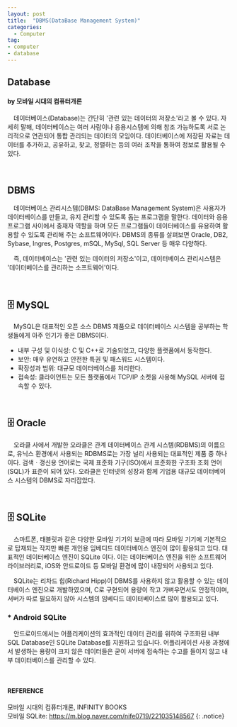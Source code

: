 ```yaml
---
layout: post
title:  "DBMS(DataBase Management System)"
categories:
  - Computer
tag:
- computer 
- database
---
```


## Database
#### by 모바일 시대의 컴퓨터개론

　데이터베이스(Database)는 간단히 '관련 있는 데이터의 저장소'라고 볼 수 있다. 자세히 말해, 데이터베이스는 여러 사람이나 응용시스템에 의해 참조 가능하도록 서로 논리적으로 연관되어 통합 관리되는 데이터의 모임이다. 데이터베이스에 저장된 자료는 데이터를 추가하고, 공유하고, 찾고, 정렬하는 등의 여러 조작을 통하여 정보로 활용될 수 있다.

<br>

## DBMS

　데이터베이스 관리시스템(DBMS: DataBase Management System)은 사용자가 데이터베이스를 만들고, 유지 관리할 수 있도록 돕는 프로그램을 말한다. 데이터와 응용 프로그램 사이에서 중재자 역할을 하며 모든 프로그램들이 데이터베이스를 유용하여 활용할 수 있도록 관리해 주는 소프트웨어이다. DBMS의 종류를 살펴보면 Oracle, DB2, Sybase, Ingres, Postgres, mSQL, MySql, SQL Server 등 매우 다양하다.

　즉, 데이터베이스는 '관련 있는 데이터의 저장소'이고, 데이터베이스 관리시스템은 '데이터베이스를 관리하는 소프트웨어'이다.

<br>

## 🗄 MySQL

　MySQL은 대표적인 오픈 소스 DBMS 제품으로 데이터베이스 시스템을 공부하는 학생들에게 아주 인기가 좋은 DBMS이다.

* 내부 구성 및 이식성: C 및 C++로 기술되었고, 다양한 플랫폼에서 동작한다.
* 보안: 매우 유연하고 안전한 특권 및 패스워드 시스템이다.
* 확장성과 범위: 대규모 데이터베이스를 처리한다.
* 접속성: 클라이언트는 모든 플랫폼에서 TCP/IP 소켓을 사용해 MySQL 서버에 접속할 수 있다.

<br>

## 🗄 Oracle

　오라클 사에서 개발한 오라클은 관계 데이터베이스 관계 시스템(RDBMS)의 이름으로, 유닉스 환경에서 사용되는 RDBMS로는 가장 널리 사용되는 대표적인 제품 중 하나이다. 검색ㆍ갱신용 언어로는 국제 표준화 기구(ISO)에서 표준화한 구조화 조회 언어(SQL)가 표준이 되어 있다. 오라클은 인터넷의 성장과 함께 기업용 대규모 데이터베이스 시스템의 DBMS로 자리잡았다.

<br>

## 🗄 SQLite

　스마트폰, 태블릿과 같은 다양한 모바일 기기의 보금에 따라 모바일 기기에 기본적으로 탑재되는 작지만 빠른 개인용 임베디드 데이터베이스 엔진이 많이 활용되고 있다. 대표적인 데이터베이스 엔진이 SQLite 이다. 이는 데이터베이스 엔진을 위한 소프트웨어 라이브러리로, iOS와 안드로이드 등 모바일 환경에 많이 내장되어 사용되고 있다.

　SQLite는 리차드 힙(Richard Hipp)이 DBMS를 사용하지 않고 활용할 수 있는 데이터베이스 엔진으로 개발하였으며, C로 구현되어 용량이 작고 가벼우면서도 안정적이며, 서버가 따로 필요하지 않아 시스템의 임베디드 데이터베이스로 많이 활용되고 있다.

### * Android SQLite

　안드로이드에서는 어플리케이션의 효과적인 데이터 관리를 위하여 구조화된 내부 SQL Database인 SQLite Database를 지원하고 있습니다. 어플리케이션 사용 과정에서 발생하는 용량이 크지 않은 데이터들은 굳이 서버에 접속하는 수고를 들이지 않고 내부 데이터베이스를 관리할 수 있다.

<br>

#### REFERENCE
모바일 시대의 컴퓨터개론, INFINITY BOOKS <br>
모바일 SQLite: https://m.blog.naver.com/nife0719/221035148567
{: .notice}